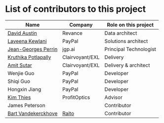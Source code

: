 # List of contributors to this project

| Name | Company | Role on this project |
| --- | --- | --- |
| [David Austin](https://www.linkedin.com/in/daustin5/) | Revance | Data architect |
| [Laveena Kewlani](https://www.linkedin.com/in/laveena-kewlani-a831485a/) | PayPal | Solutions architect |
| [Jean-Georges Perrin](https://www.linkedin.com/in/jgperrin/) | jgp.ai | Principal Technologist |
| [Kruthika Potlapally](https://www.linkedin.com/in/kruthikap/) | Clairvoyant/EXL | Delivery |
| [Amit Sutar](https://www.linkedin.com/in/amitbsutar/) | Clairvoyant/EXL | Delivery & architect |
| Wenjie Guo | PayPal | Developer |
| Shiqi Guo | PayPal | Developer |
| Hongxin Jiang | PayPal | Developer |
| [Kim Thies](https://www.linkedin.com/in/vtkthies/) | ProfitOptics | Advisor |
| James Peterson |  | Contributor |
| [Bart Vandekerckhove](https://www.linkedin.com/in/bartvandekerckhove/) | [Raito](https://www.raito.io/) | Contributor |
